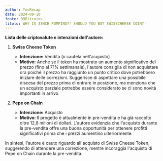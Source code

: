 ```yaml
---
author: YouRecap
date: 2024-09-10
fonte: 99Bitcoins
titolo: WHY IS $SWCH PUMPING?! SHOULD YOU BUY SWISSCHEESE COIN?!
---
```


**Lista delle criptovalute e intenzioni dell'autore:**

1. **Swiss Cheese Token**
   - **Intenzione:** Vendita (o cautela nell'acquisto)
   - **Motivo:** Anche se il token ha mostrato un aumento significativo del prezzo (fino al 71% settimanale), l'autore consiglia di non acquistare ora poiché il prezzo ha raggiunto un punto critico dove potrebbero iniziare delle correzioni. Suggerisce di aspettare una possibile discesa del prezzo prima di entrare in posizione, ma menziona che un acquisto parziale potrebbe essere considerato se ci sono novità importanti in arrivo.

2. **Pepe on Chain**
   - **Intenzione:** Acquisto
   - **Motivo:** Il progetto è attualmente in pre-vendita e ha già raccolto oltre 12,6 milioni di dollari. L'autore evidenzia che l'acquisto durante la pre-vendita offre una buona opportunità per ottenere profitti significativi prima che i prezzi aumentino ulteriormente. 

In sintesi, l'autore è cauto riguardo all'acquisto di Swiss Cheese Token, suggerendo di attendere una correzione, mentre incoraggia l'acquisto di Pepe on Chain durante la pre-vendita.
